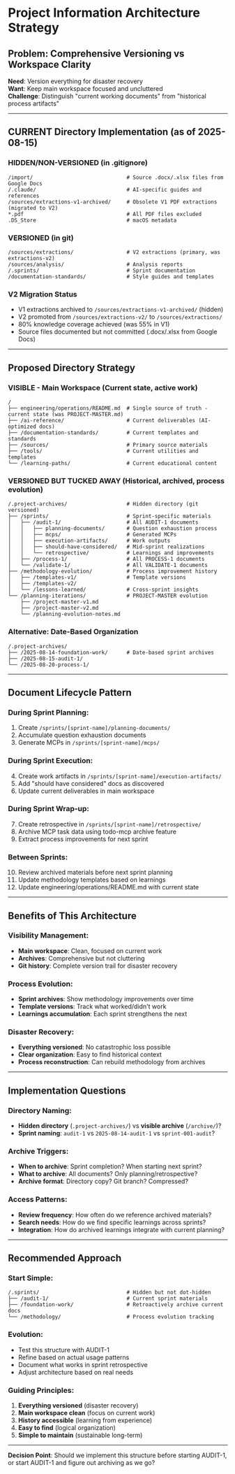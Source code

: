 # Project Information Architecture Strategy

## Problem: Comprehensive Versioning vs Workspace Clarity

**Need**: Version everything for disaster recovery  
**Want**: Keep main workspace focused and uncluttered  
**Challenge**: Distinguish "current working documents" from "historical process artifacts"

---

## CURRENT Directory Implementation (as of 2025-08-15)

### **HIDDEN/NON-VERSIONED** (in .gitignore)
```
/import/                              # Source .docx/.xlsx files from Google Docs
/.claude/                             # AI-specific guides and references
/sources/extractions-v1-archived/     # Obsolete V1 PDF extractions (migrated to V2)
*.pdf                                 # All PDF files excluded
.DS_Store                             # macOS metadata
```

### **VERSIONED** (in git)
```
/sources/extractions/                 # V2 extractions (primary, was extractions-v2)
/sources/analysis/                    # Analysis reports
/.sprints/                            # Sprint documentation
/documentation-standards/             # Style guides and templates
```

### **V2 Migration Status**
- V1 extractions archived to `/sources/extractions-v1-archived/` (hidden)
- V2 promoted from `/sources/extractions-v2/` to `/sources/extractions/`
- 80% knowledge coverage achieved (was 55% in V1)
- Source files documented but not committed (.docx/.xlsx from Google Docs)

---

## Proposed Directory Strategy

### **VISIBLE - Main Workspace** (Current state, active work)
```
/
├── engineering/operations/README.md  # Single source of truth - current state (was PROJECT-MASTER.md)
├── /ai-reference/                    # Current deliverables (AI-optimized docs)
├── /documentation-standards/         # Current templates and standards  
├── /sources/                         # Primary source materials
├── /tools/                           # Current utilities and templates
└── /learning-paths/                  # Current educational content
```

### **VERSIONED BUT TUCKED AWAY** (Historical, archived, process evolution)
```
/.project-archives/                   # Hidden directory (git versioned)
├── /sprints/                         # Sprint-specific materials
│   ├── /audit-1/                     # All AUDIT-1 documents
│   │   ├── planning-documents/       # Question exhaustion process
│   │   ├── mcps/                     # Generated MCPs
│   │   ├── execution-artifacts/      # Work outputs
│   │   ├── should-have-considered/   # Mid-sprint realizations
│   │   └── retrospective/            # Learnings and improvements
│   ├── /process-1/                   # All PROCESS-1 documents  
│   └── /validate-1/                  # All VALIDATE-1 documents
├── /methodology-evolution/           # Process improvement history
│   ├── /templates-v1/                # Template versions
│   ├── /templates-v2/
│   └── /lessons-learned/             # Cross-sprint insights
└── /planning-iterations/             # PROJECT-MASTER evolution
    ├── /project-master-v1.md
    ├── /project-master-v2.md
    └── /planning-evolution-notes.md
```

### **Alternative: Date-Based Organization**
```
/.project-archives/
├── /2025-08-14-foundation-work/      # Date-based sprint archives
├── /2025-08-15-audit-1/
└── /2025-08-20-process-1/
```

---

## Document Lifecycle Pattern

### **During Sprint Planning:**
1. Create `/sprints/[sprint-name]/planning-documents/`
2. Accumulate question exhaustion documents
3. Generate MCPs in `/sprints/[sprint-name]/mcps/`

### **During Sprint Execution:**
4. Create work artifacts in `/sprints/[sprint-name]/execution-artifacts/`
5. Add "should have considered" docs as discovered
6. Update current deliverables in main workspace

### **During Sprint Wrap-up:**
7. Create retrospective in `/sprints/[sprint-name]/retrospective/`
8. Archive MCP task data using todo-mcp archive feature
9. Extract process improvements for next sprint

### **Between Sprints:**
10. Review archived materials before next sprint planning
11. Update methodology templates based on learnings
12. Update engineering/operations/README.md with current state

---

## Benefits of This Architecture

### **Visibility Management:**
- **Main workspace**: Clean, focused on current work
- **Archives**: Comprehensive but not cluttering
- **Git history**: Complete version trail for disaster recovery

### **Process Evolution:**
- **Sprint archives**: Show methodology improvements over time
- **Template versions**: Track what worked/didn't work
- **Learnings accumulation**: Each sprint strengthens the next

### **Disaster Recovery:**
- **Everything versioned**: No catastrophic loss possible
- **Clear organization**: Easy to find historical context
- **Process reconstruction**: Can rebuild methodology from archives

---

## Implementation Questions

### **Directory Naming:**
- **Hidden directory** (`.project-archives/`) vs **visible archive** (`/archive/`)?
- **Sprint naming**: `audit-1` vs `2025-08-14-audit-1` vs `sprint-001-audit`?

### **Archive Triggers:**
- **When to archive**: Sprint completion? When starting next sprint?
- **What to archive**: All documents? Only planning/retrospective?
- **Archive format**: Directory copy? Git branch? Compressed?

### **Access Patterns:**
- **Review frequency**: How often do we reference archived materials?
- **Search needs**: How do we find specific learnings across sprints?
- **Integration**: How do archived learnings integrate with current planning?

---

## Recommended Approach

### **Start Simple:**
```
/.sprints/                            # Hidden but not dot-hidden
├── /audit-1/                         # Current sprint materials  
├── /foundation-work/                 # Retroactively archive current docs
└── /methodology/                     # Process evolution tracking
```

### **Evolution:**
- Test this structure with AUDIT-1
- Refine based on actual usage patterns  
- Document what works in sprint retrospective
- Adjust architecture based on real needs

### **Guiding Principles:**
1. **Everything versioned** (disaster recovery)
2. **Main workspace clean** (focus on current work)  
3. **History accessible** (learning from experience)
4. **Easy to find** (logical organization)
5. **Simple to maintain** (sustainable long-term)

---

**Decision Point**: Should we implement this structure before starting AUDIT-1, or start AUDIT-1 and figure out archiving as we go?